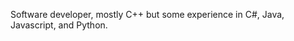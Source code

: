 Software developer, mostly C++ but some experience in C#, Java, Javascript, and Python.

<!---
mosasauridae/mosasauridae is a ✨ special ✨ repository because its `README.md` (this file) appears on your GitHub profile.
You can click the Preview link to take a look at your changes.
--->
